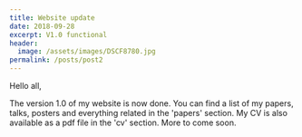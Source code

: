 ```yaml
---
title: Website update
date: 2018-09-28
excerpt: V1.0 functional
header:
  image: /assets/images/DSCF8780.jpg
permalink: /posts/post2
---
```


Hello all,

The version 1.0 of my website is now done. You can find a list of my papers, talks, posters and everything related in the 'papers' section. My CV is also available as a pdf file in the 'cv' section. More to come soon.  
